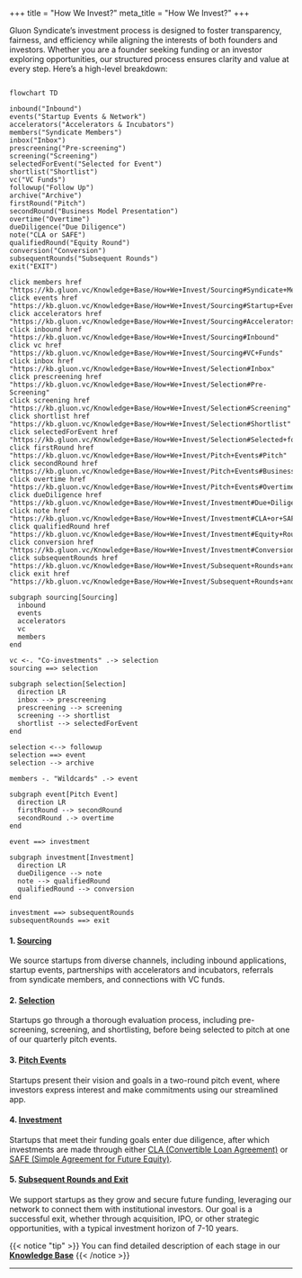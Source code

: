 +++
title = "How We Invest?"
meta_title = "How We Invest?"
+++

Gluon Syndicate’s investment process is designed to foster transparency, fairness, and efficiency while aligning the interests of both founders and investors. Whether you are a founder seeking funding or an investor exploring opportunities, our structured process ensures clarity and value at every step. Here’s a high-level breakdown:

```mermaid

flowchart TD

inbound("Inbound")
events("Startup Events & Network")
accelerators("Accelerators & Incubators")
members("Syndicate Members")
inbox("Inbox")
prescreening("Pre-screening")
screening("Screening")
selectedForEvent("Selected for Event")
shortlist("Shortlist")
vc("VC Funds")
followup("Follow Up")
archive("Archive")
firstRound("Pitch")
secondRound("Business Model Presentation")
overtime("Overtime")
dueDiligence("Due Diligence")
note("CLA or SAFE")
qualifiedRound("Equity Round")
conversion("Conversion")
subsequentRounds("Subsequent Rounds")
exit("EXIT") 

click members href "https://kb.gluon.vc/Knowledge+Base/How+We+Invest/Sourcing#Syndicate+Members"
click events href "https://kb.gluon.vc/Knowledge+Base/How+We+Invest/Sourcing#Startup+Events+%26+Network"
click accelerators href "https://kb.gluon.vc/Knowledge+Base/How+We+Invest/Sourcing#Accelerators+%26+Incubators"
click inbound href "https://kb.gluon.vc/Knowledge+Base/How+We+Invest/Sourcing#Inbound"
click vc href "https://kb.gluon.vc/Knowledge+Base/How+We+Invest/Sourcing#VC+Funds"
click inbox href "https://kb.gluon.vc/Knowledge+Base/How+We+Invest/Selection#Inbox"
click prescreening href "https://kb.gluon.vc/Knowledge+Base/How+We+Invest/Selection#Pre-Screening"
click screening href "https://kb.gluon.vc/Knowledge+Base/How+We+Invest/Selection#Screening"
click shortlist href "https://kb.gluon.vc/Knowledge+Base/How+We+Invest/Selection#Shortlist"
click selectedForEvent href "https://kb.gluon.vc/Knowledge+Base/How+We+Invest/Selection#Selected+for+Event"
click firstRound href "https://kb.gluon.vc/Knowledge+Base/How+We+Invest/Pitch+Events#Pitch"
click secondRound href "https://kb.gluon.vc/Knowledge+Base/How+We+Invest/Pitch+Events#Business+Model+Presentation"
click overtime href "https://kb.gluon.vc/Knowledge+Base/How+We+Invest/Pitch+Events#Overtime"
click dueDiligence href "https://kb.gluon.vc/Knowledge+Base/How+We+Invest/Investment#Due+Diligence"
click note href "https://kb.gluon.vc/Knowledge+Base/How+We+Invest/Investment#CLA+or+SAFE"
click qualifiedRound href "https://kb.gluon.vc/Knowledge+Base/How+We+Invest/Investment#Equity+Round"
click conversion href "https://kb.gluon.vc/Knowledge+Base/How+We+Invest/Investment#Conversion"
click subsequentRounds href "https://kb.gluon.vc/Knowledge+Base/How+We+Invest/Subsequent+Rounds+and+Exit#Subsequent+Rounds"
click exit href "https://kb.gluon.vc/Knowledge+Base/How+We+Invest/Subsequent+Rounds+and+Exit#Exit"

subgraph sourcing[Sourcing]
  inbound
  events
  accelerators
  vc
  members
end

vc <-. "Co-investments" .-> selection
sourcing ==> selection

subgraph selection[Selection]
  direction LR
  inbox --> prescreening
  prescreening --> screening
  screening --> shortlist
  shortlist --> selectedForEvent
end 

selection <--> followup
selection ==> event
selection --> archive

members -. "Wildcards" .-> event  

subgraph event[Pitch Event]
  direction LR
  firstRound --> secondRound
  secondRound .-> overtime
end 

event ==> investment  

subgraph investment[Investment]
  direction LR
  dueDiligence --> note
  note --> qualifiedRound
  qualifiedRound --> conversion
end

investment ==> subsequentRounds
subsequentRounds ==> exit

```
 
#### 1. [Sourcing](https://kb.gluon.vc/Knowledge+Base/How+We+Invest/Sourcing)
We source startups from diverse channels, including inbound applications, startup events, partnerships with accelerators and incubators, referrals from syndicate members, and connections with VC funds.

#### 2. [Selection](https://kb.gluon.vc/Knowledge+Base/How+We+Invest/Selection)
Startups go through a thorough evaluation process, including pre-screening, screening, and shortlisting, before being selected to pitch at one of our quarterly pitch events.

#### 3. [Pitch Events](https://kb.gluon.vc/Knowledge+Base/How+We+Invest/Pitch+Events)
Startups present their vision and goals in a two-round pitch event, where investors express interest and make commitments using our streamlined app.

#### 4. [Investment](https://kb.gluon.vc/Knowledge+Base/How+We+Invest/Investment)
Startups that meet their funding goals enter due diligence, after which investments are made through either [CLA (Convertible Loan Agreement)](https://kb.gluon.vc/Knowledge+Base/CLA+(Convertible+Loan+Agreement)) or [SAFE (Simple Agreement for Future Equity)](https://kb.gluon.vc/Knowledge+Base/SAFE+(Simple+Agreement+for+Future+Equity)).

#### 5. [Subsequent Rounds and Exit](https://kb.gluon.vc/Knowledge+Base/How+We+Invest/Subsequent+Rounds+and+Exit)
We support startups as they grow and secure future funding, leveraging our network to connect them with institutional investors. Our goal is a successful exit, whether through acquisition, IPO, or other strategic opportunities, with a typical investment horizon of 7-10 years.

{{< notice "tip" >}}
You can find detailed description of each stage in our **[Knowledge Base](https://kb.gluon.vc/)**
{{< /notice >}}

---